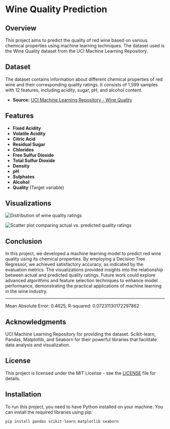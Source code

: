# Wine Quality Prediction

## Overview
This project aims to predict the quality of red wine based on various chemical properties using machine learning techniques. The dataset used is the Wine Quality dataset from the UCI Machine Learning Repository.

## Dataset
The dataset contains information about different chemical properties of red wine and their corresponding quality ratings. It consists of 1,599 samples with 12 features, including acidity, sugar, pH, and alcohol content.

- **Source:** [UCI Machine Learning Repository - Wine Quality](https://archive.ics.uci.edu/ml/datasets/wine+quality)

## Features
- **Fixed Acidity**
- **Volatile Acidity**
- **Citric Acid**
- **Residual Sugar**
- **Chlorides**
- **Free Sulfur Dioxide**
- **Total Sulfur Dioxide**
- **Density**
- **pH**
- **Sulphates**
- **Alcohol**
- **Quality** (Target variable)

## Visualizations
![Distribution of wine quality ratings](https://github.com/user-attachments/assets/ec650ef9-a1b2-4405-b212-a7e7cf8d24a1)

![Scatter plot comparing actual vs. predicted quality ratings](https://github.com/user-attachments/assets/b4fd7803-e1e2-4853-a51e-c210fd1befb7)

## Conclusion

In this project, we developed a machine learning model to predict red wine quality using its chemical properties. By employing a Decision Tree Regressor, we achieved satisfactory accuracy, as indicated by the evaluation metrics. The visualizations provided insights into the relationship between actual and predicted quality ratings. Future work could explore advanced algorithms and feature selection techniques to enhance model performance, demonstrating the practical applications of machine learning in the wine industry.

---
Mean Absolute Error: 0.4625,
R-squared: 0.07231130172297862

## Acknowledgments
UCI Machine Learning Repository for providing the dataset.
Scikit-learn, Pandas, Matplotlib, and Seaborn for their powerful libraries that facilitate data analysis and visualization.

## License
This project is licensed under the MIT License - see the [LICENSE](https://github.com/Samuelson777/Wine-Quality-Prediction/blob/main/LICENSE) file for details.

## Installation
To run this project, you need to have Python installed on your machine. You can install the required libraries using pip:

```bash
pip install pandas scikit-learn matplotlib seaborn

